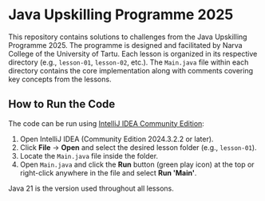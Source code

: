 # Java Upskilling Programme 2025

This repository contains solutions to challenges from the Java Upskilling Programme 2025. The programme is designed and facilitated by Narva College of the University of Tartu. Each lesson is organized in its respective directory (e.g., `lesson-01`, `lesson-02`, etc.). The `Main.java` file within each directory contains the core implementation along with comments covering key concepts from the lessons.

## How to Run the Code

The code can be run using [IntelliJ IDEA Community Edition](https://www.jetbrains.com/idea/download):

1. Open IntelliJ IDEA (Community Edition 2024.3.2.2 or later).
2. Click **File** → **Open** and select the desired lesson folder (e.g., `lesson-01`).
3. Locate the `Main.java` file inside the folder.
4. Open `Main.java` and click the **Run** button (green play icon) at the top or right-click anywhere in the file and select **Run 'Main'**.

Java 21 is the version used throughout all lessons.